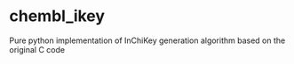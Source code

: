 chembl_ikey
===========

Pure python implementation of InChiKey generation algorithm based on the original C code
